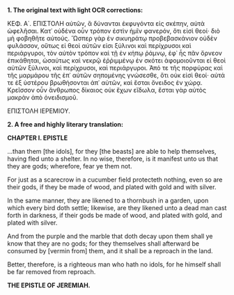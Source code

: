 **1. The original text with light OCR corrections:**

ΚΕΦ. Α΄. ΕΠΙΣΤΟΛΗ
αὐτῶν, ἃ δύνανται ἐκφυγόντα εἰς σκέπην, αὐτὰ ὠφελῆσαι. Κατ᾿ οὐδένα οὖν τρόπον ἐστὶν ἡμῖν φανερόν, ὅτι εἰσὶ θεοί· διὸ μὴ φοβηθῆτε αὐτούς. Ὥσπερ γὰρ ἐν σικυηράτῳ προβεβασκάνιον οὐδὲν φυλάσσον, οὕτως εἰ θεοὶ αὐτῶν εἰσι ξύλινοι καὶ περίχρυσοι καὶ περιάργυροι, τὸν αὐτὸν τρόπον καὶ τῇ ἐν κήπῳ ῥάμνῳ, ἐφ᾿ ἧς πᾶν ὄρνεον ἐπικάθηται, ὡσαύτως καὶ νεκρῷ ἐῤῥιμμένῳ ἐν σκότει ἀφομοιοῦνται εἰ θεοὶ αὐτῶν ξύλινοι, καὶ περίχρυσοι, καὶ περιάργυροι. Ἀπό τε τῆς πορφύρας καὶ τῆς μαρμάρου τῆς ἐπ᾿ αὐτῶν σηπομένης γνώσεσθε, ὅτι οὐκ εἰσὶ θεοί· αὐτά τε ἐξ ὑστέρου βρωθήσονται ἀπ᾿ αὐτῶν, καὶ ἔσται ὄνειδος ἐν χώρᾳ. Κρεῖσσον οὖν ἄνθρωπος δίκαιος οὐκ ἔχων εἴδωλα, ἔσται γὰρ αὐτὸς μακρὰν ἀπὸ ὀνειδισμοῦ.

ΕΠΙΣΤΟΛΗ ΙΕΡΕΜΙΟΥ.

**2. A free and highly literary translation:**

**CHAPTER I. EPISTLE**

...than them [the idols], for they [the beasts] are able to help themselves, having fled unto a shelter. In no wise, therefore, is it manifest unto us that they are gods; wherefore, fear ye them not.

For just as a scarecrow in a cucumber field protecteth nothing, even so are their gods, if they be made of wood, and plated with gold and with silver.

In the same manner, they are likened to a thornbush in a garden, upon which every bird doth settle; likewise, are they likened unto a dead man cast forth in darkness, if their gods be made of wood, and plated with gold, and plated with silver.

And from the purple and the marble that doth decay upon them shall ye know that they are no gods; for they themselves shall afterward be consumed by [vermin from] them, and it shall be a reproach in the land.

Better, therefore, is a righteous man who hath no idols, for he himself shall be far removed from reproach.

**THE EPISTLE OF JEREMIAH.**